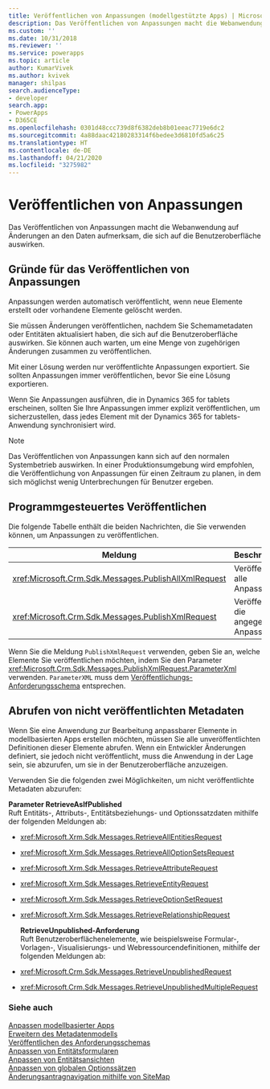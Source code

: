 ```yaml
---
title: Veröffentlichen von Anpassungen (modellgestützte Apps) | Microsoft Docs
description: Das Veröffentlichen von Anpassungen macht die Webanwendung auf Änderungen an den Daten aufmerksam, die sich auf die Benutzeroberfläche auswirken.
ms.custom: ''
ms.date: 10/31/2018
ms.reviewer: ''
ms.service: powerapps
ms.topic: article
author: KumarVivek
ms.author: kvivek
manager: shilpas
search.audienceType:
- developer
search.app:
- PowerApps
- D365CE
ms.openlocfilehash: 0301d48ccc739d8f6382deb8b01eeac7719e6dc2
ms.sourcegitcommit: 4a88daac42180283314f6bedee3d6810fd5a6c25
ms.translationtype: HT
ms.contentlocale: de-DE
ms.lasthandoff: 04/21/2020
ms.locfileid: "3275982"
---
```

# <a name="publish-customizations"></a>Veröffentlichen von Anpassungen

<!-- https://docs.microsoft.com/dynamics365/customer-engagement/developer/customize-dev/publish-customizations -->

Das Veröffentlichen von Anpassungen macht die Webanwendung auf Änderungen an den Daten aufmerksam, die sich auf die Benutzeroberfläche auswirken.  
  
<a name="BKMK_WhenToPublishCustomizations"></a>   
## <a name="when-to-publish-customizations"></a>Gründe für das Veröffentlichen von Anpassungen  
 Anpassungen werden automatisch veröffentlicht, wenn neue Elemente erstellt oder vorhandene Elemente gelöscht werden.  
  
 Sie müssen Änderungen veröffentlichen, nachdem Sie Schemametadaten oder Entitäten aktualisiert haben, die sich auf die Benutzeroberfläche auswirken. Sie können auch warten, um eine Menge von zugehörigen Änderungen zusammen zu veröffentlichen.  
  
 Mit einer Lösung werden nur veröffentlichte Anpassungen exportiert. Sie sollten Anpassungen immer veröffentlichen, bevor Sie eine Lösung exportieren.  
  
 Wenn Sie Anpassungen ausführen, die in Dynamics 365 for tablets erscheinen, sollten Sie Ihre Anpassungen immer explizit veröffentlichen, um sicherzustellen, dass jedes Element mit der Dynamics 365 for tablets-Anwendung synchronisiert wird.  
  
> [!NOTE]
>  Das Veröffentlichen von Anpassungen kann sich auf den normalen Systembetrieb auswirken. In einer Produktionsumgebung wird empfohlen, die Veröffentlichung von Anpassungen für einen Zeitraum zu planen, in dem sich möglichst wenig Unterbrechungen für Benutzer ergeben.  
  
## <a name="publishing-programmatically"></a>Programmgesteuertes Veröffentlichen  
 Die folgende Tabelle enthält die beiden Nachrichten, die Sie verwenden können, um Anpassungen zu veröffentlichen.  
  
|Meldung|Beschreibung|  
|-------------|-----------------|  
|<xref:Microsoft.Crm.Sdk.Messages.PublishAllXmlRequest>|Veröffentlicht alle Anpassungen|  
|<xref:Microsoft.Crm.Sdk.Messages.PublishXmlRequest>|Veröffentlicht die angegebenen Anpassungen.|  
  
 Wenn Sie die Meldung `PublishXmlRequest` verwenden, geben Sie an, welche Elemente Sie veröffentlichen möchten, indem Sie den Parameter <xref:Microsoft.Crm.Sdk.Messages.PublishXmlRequest.ParameterXml> verwenden. `ParameterXML` muss dem [Veröffentlichungs-Anforderungsschema](publish-request-schema.md) entsprechen.  
  
<a name="BKMK_RetrieveUnpublishedMetadata"></a>   
## <a name="retrieving-unpublished-metadata"></a>Abrufen von nicht veröffentlichten Metadaten  
 Wenn Sie eine Anwendung zur Bearbeitung anpassbarer Elemente in modellbasierten Apps erstellen möchten, müssen Sie alle unveröffentlichten Definitionen dieser Elemente abrufen. Wenn ein Entwickler Änderungen definiert, sie jedoch nicht veröffentlicht, muss die Anwendung in der Lage sein, sie abzurufen, um sie in der Benutzeroberfläche anzuzeigen. 
  
 Verwenden Sie die folgenden zwei Möglichkeiten, um nicht veröffentlichte Metadaten abzurufen:  
  
 **Parameter RetrieveAsIfPublished**  
 Ruft Entitäts-, Attributs-, Entitätsbeziehungs- und Optionssatzdaten mithilfe der folgenden Meldungen ab:  
  
- <xref:Microsoft.Xrm.Sdk.Messages.RetrieveAllEntitiesRequest>  
  
- <xref:Microsoft.Xrm.Sdk.Messages.RetrieveAllOptionSetsRequest>  
  
- <xref:Microsoft.Xrm.Sdk.Messages.RetrieveAttributeRequest>  
  
- <xref:Microsoft.Xrm.Sdk.Messages.RetrieveEntityRequest>  
  
- <xref:Microsoft.Xrm.Sdk.Messages.RetrieveOptionSetRequest>  
  
- <xref:Microsoft.Xrm.Sdk.Messages.RetrieveRelationshipRequest>  
  
  **RetrieveUnpublished-Anforderung**  
  Ruft Benutzeroberflächenelemente, wie beispielsweise Formular-, Vorlagen-, Visualisierungs- und Webressourcendefinitionen, mithilfe der folgenden Meldungen ab:  
  
- <xref:Microsoft.Crm.Sdk.Messages.RetrieveUnpublishedRequest>  
  
- <xref:Microsoft.Crm.Sdk.Messages.RetrieveUnpublishedMultipleRequest>  
  
### <a name="see-also"></a>Siehe auch  

 [Anpassen modellbasierter Apps](/dynamics365/customer-engagement/developer/customize-dev/customize-applications)<br/>
 [Erweitern des Metadatenmodells](/dynamics365/customer-engagement/developer/org-service/use-organization-service-metadata)<br/>
 [Veröffentlichen des Anforderungsschemas](publish-request-schema.md)<br/>
 [Anpassen von Entitätsformularen](customize-entity-forms.md)<br/>
 [Anpassen von Entitätsansichten](customize-entity-views.md)<br/>
 [Anpassen von globalen Optionssätzen](/dynamics365/customer-engagement/developer/org-service/customize-global-option-sets)<br/>
 [Änderungsantragnavigation mithilfe von SiteMap](/dynamics365/customer-engagement/developer/customize-dev/change-application-navigation-using-sitemap)

